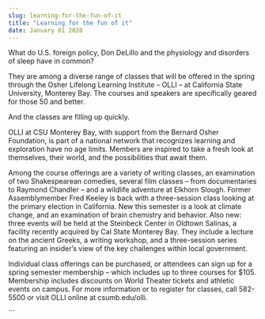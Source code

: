 ```yaml
---
slug: learning-for-the-fun-of-it
title: "Learning for the fun of it"
date: January 01 2020
---
```


 
<p>
  What do U.S. foreign policy, Don DeLillo and the physiology and disorders of
  sleep have in common?
</p>
<p>
  They are among a diverse range of classes that will be offered in the spring
  through the Osher Lifelong Learning Institute – OLLI – at California State
  University, Monterey Bay. The courses and speakers are specifically geared for
  those 50 and better.
</p>
<p>And the classes are filling up quickly.</p>
<p>
  OLLI at CSU Monterey Bay, with support from the Bernard Osher Foundation, is
  part of a national network that recognizes learning and exploration have no
  age limits. Members are inspired to take a fresh look at themselves, their
  world, and the possibilities that await them.
</p>
<p>
  Among the course offerings are a variety of writing classes, an examination of
  two Shakespearean comedies, several film classes – from documentaries to
  Raymond Chandler – and a wildlife adventure at Elkhorn Slough. Former
  Assemblymember Fred Keeley is back with a three&#45;session class looking at
  the primary election in California. New this semester is a look at climate
  change, and an examination of brain chemistry and behavior. Also new: three
  events will be held at the Steinbeck Center in Oldtown Salinas, a facility
  recently acquired by Cal State Monterey Bay. They include a lecture on the
  ancient Greeks, a writing workshop, and a three&#45;session series featuring
  an insider’s view of the key challenges within local government.
</p>
<p>
  Individual class offerings can be purchased, or attendees can sign up for a
  spring semester membership – which includes up to three courses for $105.
  Membership includes discounts on World Theater tickets and athletic events on
  campus. For more information or to register for classes, call 582&#45;5500 or
  visit OLLI online at csumb.edu/olli.
</p>
```

